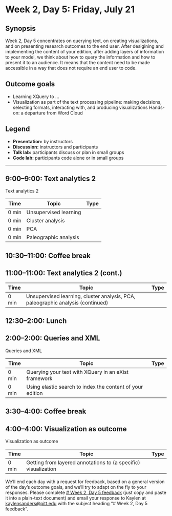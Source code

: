 # Week 2, Day 5: Friday, July 21
## Synopsis

Week 2, Day 5 concentrates on querying text, on creating visualizations, and on presenting research outcomes to the end user. After desigining and implementing the content of your edition, after adding layers of information to your model, we think about how to query the information and how to present it to an audience. It means that the content need to be made accessible in a way that does not require an end user to code.

## Outcome goals
* Learning XQuery to ...
* Visualization as part of the text processing pipeline: making decisions, selecting formats, interacting with, and producing visualizations Hands-on: a departure from Word Cloud
## Legend

* **Presentation:** by instructors
* **Discussion:** instructors and participants
* **Talk lab:** participants discuss or plan in small groups
* **Code lab:** participants code alone or in small groups

* * *
## 9:00–9:00: Text analytics 2

Text analytics 2

Time | Topic | Type
---- | ---- | ---- 
0 min | Unsupervised learning | 
0 min | Cluster analysis | 
0 min | PCA | 
0 min | Paleographic analysis | 

## 10:30–11:00: Coffee break

## 11:00–11:00: Text analytics 2 (cont.)

Time | Topic | Type
---- | ---- | ---- 
0 min | Unsupervised learning, cluster analysis, PCA, paleographic analysis (continued) | 

## 12:30–2:00: Lunch

## 2:00–2:00: Queries and XML

Queries and XML

Time | Topic | Type
---- | ---- | ---- 
0 min | Querying your text with XQuery in an eXist framework | 
0 min | Using elastic search to index the content of your edition | 

## 3:30–4:00: Coffee break

## 4:00–4:00: Visualization as outcome

Visualization as outcome

Time | Topic | Type
---- | ---- | ---- 
0 min | Getting from layered annotations to (a specific) visualization | 

We’ll end each day with a request for feedback, based on a general version of the day’s outcome goals, and we’ll try to adapt on the fly to your responses. Please complete [# Week 2, Day 5 feedback](week_2/week_2_day_5_feedback.md) (just copy and paste it into a plain-text document) and email your response to Kaylen at [kaylensanders@pitt.edu](mailto:kaylensanders@pitt.edu) with the subject heading “# Week 2, Day 5 feedback”.
